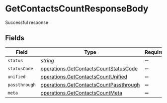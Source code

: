 # GetContactsCountResponseBody

Successful response


## Fields

| Field                                                                                            | Type                                                                                             | Required                                                                                         | Description                                                                                      |
| ------------------------------------------------------------------------------------------------ | ------------------------------------------------------------------------------------------------ | ------------------------------------------------------------------------------------------------ | ------------------------------------------------------------------------------------------------ |
| `status`                                                                                         | *string*                                                                                         | :heavy_minus_sign:                                                                               | N/A                                                                                              |
| `statusCode`                                                                                     | [operations.GetContactsCountStatusCode](../../models/operations/getcontactscountstatuscode.md)   | :heavy_minus_sign:                                                                               | N/A                                                                                              |
| `unified`                                                                                        | [operations.GetContactsCountUnified](../../models/operations/getcontactscountunified.md)         | :heavy_minus_sign:                                                                               | N/A                                                                                              |
| `passthrough`                                                                                    | [operations.GetContactsCountPassthrough](../../models/operations/getcontactscountpassthrough.md) | :heavy_minus_sign:                                                                               | N/A                                                                                              |
| `meta`                                                                                           | [operations.GetContactsCountMeta](../../models/operations/getcontactscountmeta.md)               | :heavy_minus_sign:                                                                               | N/A                                                                                              |